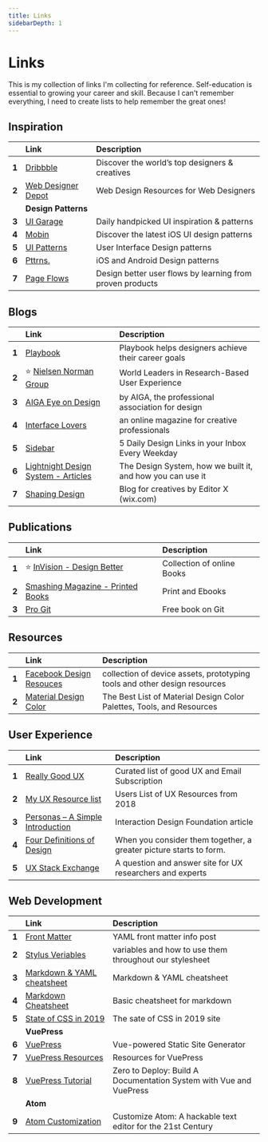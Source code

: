 ```yaml
---
title: Links
sidebarDepth: 1
---
```


# Links

This is my collection of links I'm collecting for reference. Self-education is essential to growing your career and skill. Because I can't remember everything, I need to create lists to help remember the great ones!

##  Inspiration

|  | Link | Description |
| :--- | :--- | :--- |
| **1** | [Dribbble](https://dribbble.com/) | Discover the world’s top designers & creatives |
| **2** | [Web Designer Depot](https://www.webdesignerdepot.com/) | Web Design Resources for Web Designers |
|  | **Design Patterns** |  |
| **3** | [UI Garage](https://uigarage.net/) | Daily handpicked UI inspiration & patterns |
| **4** | [Mobin](https://mobbin.design/) | Discover the latest iOS UI design patterns |
| **5** | [UI Patterns](https://ui-patterns.com/) | User Interface Design patterns |
| **6** | [Pttrns.](https://pttrns.com/) | iOS and Android Design patterns |
| **7** | [Page Flows](https://pageflows.com/) | Design better user flows by learning from proven products |

 

## Blogs

|  | Link | Description |
| :--- | :--- | :--- |
| **1** | [Playbook](https://askplaybook.com/) | Playbook helps designers achieve their career goals |
| **2** | ⭐ [Nielsen Norman Group](https://www.nngroup.com/) | World Leaders in Research-Based User Experience |
| **3** | [AIGA Eye on Design](https://eyeondesign.aiga.org/) | by AIGA, the professional association for design |
| **4** | [Interface Lovers](https://interfacelovers.com/) | an online magazine for creative professionals |
| **5** | [Sidebar](https://sidebar.io/) | 5 Daily Design Links in your Inbox Every Weekday |
| **6** | [Lightnight Design System - Articles](https://www.lightningdesignsystem.com/articles/) | The Design System, how we built it, and how you can use it |
| **7** | [Shaping Design](https://www.editorx.com/shaping-design) | Blog for creatives by Editor X \(wix.com\) |

 

## Publications

|  | Link | Description |
| :--- | :--- | :--- |
| **1** | ⭐ [InVision - Design Better](https://www.designbetter.co/books) | Collection of online Books |
| **2** | [Smashing Magazine - Printed Books](https://www.smashingmagazine.com/printed-books/) | Print and Ebooks |
| **3** | [Pro Git](https://git-scm.com/book/en/v2) | Free book on Git |

 

## Resources

|  | Link | Description |
| :--- | :--- | :--- |
| **1** | [Facebook Design Resouces](https://facebook.design/toolsandresources/) | collection of device assets, prototyping tools and other design resources |
| **2** | [Material Design Color](https://medium.muz.li/the-best-list-of-material-design-color-palettes-tools-and-resources-f71b04a3d60b) | The Best List of Material Design Color Palettes, Tools, and Resources |

 

## User Experience

|  | Link | Description |
| :--- | :--- | :--- |
| **1** | [Really Good UX](https://www.reallygoodux.io/) | Curated list of good UX and Email Subscription |
| **2** | [My UX Resource list](https://blog.prototypr.io/my-ux-resource-list-96ab9e36ac24) | Users List of UX Resources from 2018 |
| **3** | [Personas – A Simple Introduction](https://www.interaction-design.org/literature/article/personas-why-and-how-you-should-use-them) | Interaction Design Foundation article |
| **4** | [Four Definitions of Design](https://uxdesign.cc/four-definitions-of-design-9e107fb057c5) | When you consider them together, a greater picture starts to form. |
| **5** | [UX Stack Exchange](https://ux.stackexchange.com/) | A question and answer site for UX researchers and experts |

 

## Web Development

|  | Link | Description |
| :--- | :--- | :--- |
| **1** | [Front Matter](https://jekyllrb.com/docs/front-matter/) | YAML front matter info post |
| **2** | [Stylus Veriables](https://stylus-lang.com/docs/variables.html) | variables and how to use them throughout our stylesheet |
| **3** | [Markdown & YAML cheatsheet](https://learn-the-web.algonquindesign.ca/topics/markdown-yaml-cheat-sheet/) | Markdown & YAML cheatsheet |
| **4** | [Markdown Cheatsheet](https://github.com/adam-p/markdown-here/wiki/Markdown-Cheatsheet) | Basic cheatsheet for markdown |
| **5** | [State of CSS in 2019](https://2019.stateofcss.com/) | The sate of CSS in 2019 site |
|  | **VuePress** |  |
| **6** | [VuePress](https://vuepress.vuejs.org/) | Vue-powered Static Site Generator |
| **7** | [VuePress Resources](https://github.com/vuepressjs/awesome-vuepress#resources) | Resources for VuePress |
| **8** | [VuePress Tutorial](https://github.com/vuepressjs/awesome-vuepress#resources) | Zero to Deploy: Build A Documentation System with Vue and VuePress |
|  | **Atom** |  |
| **9** | [Atom Customization](https://flight-manual.atom.io/using-atom/sections/basic-customization/) | Customize Atom: A hackable text editor for the 21st Century |

